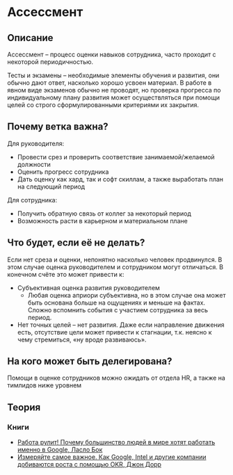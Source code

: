 # Ассессмент
## Описание
Ассессмент – процесс оценки навыков сотрудника, часто проходит с некоторой периодичностью.

Тесты и экзамены – необходимые элементы обучения и развития, они обычно дают ответ, насколько хорошо усвоен материал. В работе в явном виде экзаменов обычно не проводят, но проверка прогресса по индивидуальному плану развития может осуществляться при помощи целей со строго сформулированными критериями их закрытия.



## Почему ветка важна?
Для руководителя:
- Провести срез и проверить соответствие занимаемой/желаемой должности
- Оценить прогресс сотрудника
- Дать оценку как хард, так и софт скиллам, а также выработать план на следующий период


Для сотрудника:
- Получить обратную связь от коллег за некоторый период
- Возможность расти в карьерном и материальном плане

## Что будет, если её не делать?
Если нет среза и оценки, непонятно насколько человек продвинулся. В этом случае оценка руководителем и сотрудником могут отличаться. В конечном счёте это может привести к:
- Субъективная оценка развития руководителем
  - Любая оценка априори субъективна, но в этом случае она может быть основана больше на ощущениях и меньше на фактах. Сложно вспомнить события с участием сотрудника за весь период.
- Нет точных целей – нет развития. Даже если направление движения есть, отсутствие цели может привести к стагнации, т.к. неясно к чему стремиться, «ну вроде развиваюсь».

## На кого может быть делегирована?
Помощи в оценке сотрудников можно ожидать от отдела HR, а также на тимлидов ниже уровнем

## Теория
### Книги
- [Работа рулит! Почему большинство людей в мире хотят работать именно в Google, Ласло Бок](https://www.ozon.ru/context/detail/id/33537490/)
- [Измеряйте самое важное. Как Google, Intel и другие компании добиваются роста с помощью OKR, Джон Дорр](https://www.ozon.ru/context/detail/id/148592247/)
